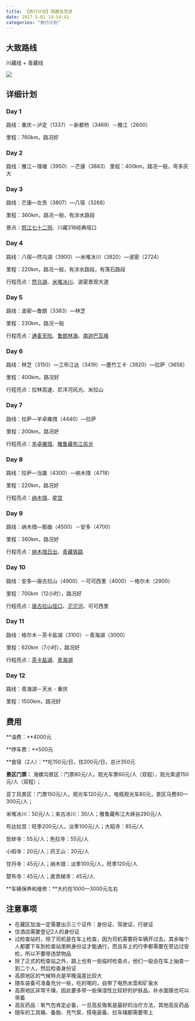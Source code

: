 ```yaml
---
title: 【旅行计划】西藏自驾游
date: 2017-5-01 14:54:41
categories: "旅行计划"
---
```


## 大致路线 ##

川藏线 + 青藏线

![](https://i.imgur.com/L0GME2y.png)


## 详细计划 ##

### Day 1 ###
路线：重庆－泸定（1337）－新都桥（3469）－雅江（2600）

里程：760km，路况好

### Day 2 ###
路线：雅江－理塘（3950）－芒康（3883）
里程：400km，路况一般，弯多灰大

### Day 3 ###
路线：芒康—左贡（3807）—八宿（3268）

里程：360km，路况一般，有涉水路段

景点：[怒江七十二拐](http://jishi.vdouk.com/uploads/allimg/170624/1-1F624220500562.jpg)、川藏318经典垭口

### Day 4 ###
路线：八宿—然乌湖（3900）—米堆冰川（3820）—波密（2724）

里程：220km，路况一般，有涉水路段，有落石路段

行程亮点：[然乌湖](http://jishi.vdouk.com/uploads/allimg/170624/1-1F62422112RO.jpg)、[米堆冰川](http://jishi.vdouk.com/uploads/allimg/170624/1-1F624221103507.jpg)、波密景观大道

### Day 5 ###
路线：波密—鲁朗（3383）—林芝

里程：230km，路况一般

行程亮点：[通麦天险](http://jishi.vdouk.com/uploads/allimg/170624/1-1F62422233cR.jpg)、[鲁朗林海](http://jishi.vdouk.com/uploads/allimg/170624/1-1F624222331108.jpg)、[南迦巴瓦峰](http://jishi.vdouk.com/uploads/allimg/170624/1-1F624222351148.jpg)

### Day 6 ###
路线：林芝（3150）—工布江达（3419）—墨竹工卡（3820）—拉萨（3658）

里程：400km，路况好

行程亮点：拉林高速、尼洋河风光、米拉山

### Day 7 ###
路线：拉萨—羊卓雍措（4440）—拉萨

里程：200km，路况好

行程亮点：[羊卓雍措](https://gss1.bdstatic.com/-vo3dSag_xI4khGkpoWK1HF6hhy/baike/c0%3Dbaike150%2C5%2C5%2C150%2C50/sign=e57532f62f9759ee5e5d6899d3922873/5ab5c9ea15ce36d338b6d5cb33f33a87e850b19f.jpg)、[雅鲁藏布江风光](http://img0.ph.126.net/JtP50sq9g8hgJRdUjRFcgw==/1597370492834466417.jpg)

### Day 8 ###
路线：拉萨—当雄（4300）—纳木措（4718）

里程：220km，路况好

行程亮点：[纳木措](http://jishi.vdouk.com/uploads/allimg/170625/1-1F625114H4518.jpg)、[星空](http://jishi.vdouk.com/uploads/allimg/170625/1-1F625114G0C9.jpg)

### Day 9 ###
路线：纳木措—那曲（4500）－安多（4700）

里程：360km，路况好

行程亮点：[纳木措日出](http://jishi.vdouk.com/uploads/allimg/170625/1-1F6251159595E.jpg)、[青藏铁路](http://jishi.vdouk.com/uploads/allimg/170625/1-1F62512000H39.jpg)

### Day 10 ###
路线：安多—唐古拉山（4900）－可可西里（4000）－格尔木（2900）

里程：700km（12小时），路况好

行程亮点：[唐古拉山垭口](http://jishi.vdouk.com/uploads/allimg/170625/1-1F6251216354W.jpg)、[沱沱河](http://jishi.vdouk.com/uploads/allimg/170625/1-1F625121A0c3.jpg)、可可西里

### Day 11 ###
路线：格尔木－茶卡盐湖（3100）－青海湖（3000）

里程：620km（7小时），路况好

行程亮点：[茶卡盐湖](http://jishi.vdouk.com/uploads/allimg/170625/1-1F625123523649.jpg)、[青海湖](http://jishi.vdouk.com/uploads/allimg/170625/1-1F625123531103.jpg)

### Day 12 ###
路线：青海湖－天水 - 重庆

里程：1500km，路况好

## 费用 ##

**油费：**4000元

**停车费：**500元

**食宿（2人）：**吃150元/日，住200元/日，总计350元

**景区门票：**
海螺沟景区：门票80元/人，观光车票60元/人（双程），观光索道150元/人（双程）；

亚丁风景区：门票150元/人，观光车120元/人，电瓶观光车80元，景区马费80—300元/人；

米堆冰川：50元/人；来古冰川：30/人；雅鲁藏布江大峡谷290元/人

布达拉宫：旺季200元/人，淡季100元/人；大昭寺：85元/人

哲蚌寺：55元/人；色拉寺：55元/人

小昭寺：20元/人；药王山：20元/人

甘丹寺：45元/人；纳木错：淡季100元/人，旺季120元/人

楚布寺：45元/人；直贡梯寺：45元/人

**车辆保养和维修：**大约在1000—3000元左右



## 注意事项 ##

- 在藏区加油一定需要出示三个证件：身份证、驾驶证、行驶证
- 住酒店需要登记2人的身份证
- 过检查站时，除了司机是在车上检查，因为司机需要将车辆开过去，其余每个人都要下车到检查站里刷身份证才能通行，而且车上的行李都需要在旁边过安检，所以不要带违禁物品
- 除了正式的检查站之外，路上也有一些临时检查点，他们一般会在车上抽查一到二个人，然后检查身份证
- 高原地区的气候特点是早晚温差比较大
- 随车装备可准备充分一些，吃的喝的，自带了电热水壶和矿泉水
- 高原地区非常干燥，因此要多带一些保湿性比较好的护肤品，补水面膜也可以带着
- 高反药品：氧气包肯定必备，一旦高反吸氧是最好的治疗方法，其他高反药品
- 随车的工具箱、备胎、充气泵、搭电装备、拉车绳都需要带上